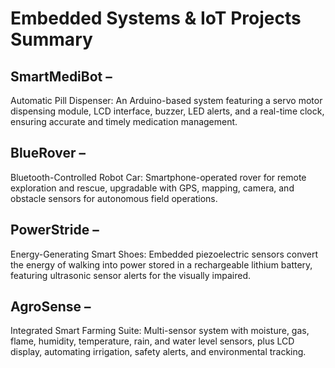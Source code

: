 # Embedded Systems & IoT Projects Summary
## SmartMediBot – 
Automatic Pill Dispenser: An Arduino-based system featuring a servo motor dispensing module, LCD interface, buzzer, LED alerts, and a real-time clock, ensuring accurate and timely medication management.
## BlueRover – 
Bluetooth-Controlled Robot Car: Smartphone-operated rover for remote exploration and rescue, upgradable with GPS, mapping, camera, and obstacle sensors for autonomous field operations.
## PowerStride – 
Energy-Generating Smart Shoes: Embedded piezoelectric sensors convert the energy of walking into power stored in a rechargeable lithium battery, featuring ultrasonic sensor alerts for the visually impaired.
## AgroSense – 
Integrated Smart Farming Suite: Multi-sensor system with moisture, gas, flame, humidity, temperature, rain, and water level sensors, plus LCD display, automating irrigation, safety alerts, and environmental tracking.
